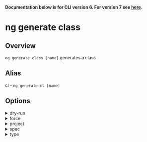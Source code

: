 <!-- Links in /docs/documentation should NOT have `.md` at the end, because they end up in our wiki at release. -->
**Documentation below is for CLI version 6. For version 7 see [here](https://angular.io/cli/generate)**.
# ng generate class

## Overview
`ng generate class [name]` generates a class

## Alias
cl - `ng generate cl [name]`

## Options
<details>
  <summary>dry-run</summary>
  <p>
    <code>--dry-run</code> (alias: <code>-d</code>)
  </p>
  <p>
    Run through without making any changes.
  </p>
</details>
<details>
  <summary>force</summary>
  <p>
    <code>--force</code> (alias: <code>-f</code>)
  </p>
  <p>
    Forces overwriting of files.
  </p>
</details>
<details>
  <summary>project</summary>
  <p>
    <code>--project</code>
  </p>
  <p>
    The name of the project.
  </p>
</details>
<details>
  <summary>spec</summary>
  <p>
    <code>--spec</code>
  </p>
  <p>
    Specifies if a spec file is generated.
  </p>
</details>
<details>
  <summary>type</summary>
  <p>
    <code>--type</code>
  </p>
  <p>
    Specifies the type of class.
  </p>
</details>
